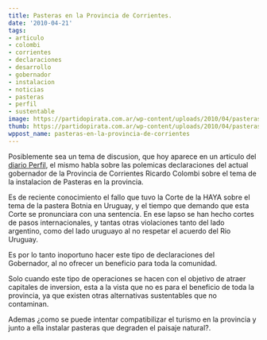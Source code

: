 ```yaml
---
title: Pasteras en la Provincia de Corrientes.
date: '2010-04-21'
tags:
- articulo
- colombi
- corrientes
- declaraciones
- desarrollo
- gobernador
- instalacion
- noticias
- pasteras
- perfil
- sustentable
image: https://partidopirata.com.ar/wp-content/uploads/2010/04/pasteras-300x195.jpg
thumb: https://partidopirata.com.ar/wp-content/uploads/2010/04/pasteras-300x195.jpg
wppost_name: pasteras-en-la-provincia-de-corrientes
---
```


Posiblemente sea un tema de discusion, que hoy aparece en un articulo del <a href="http://www.perfil.com/contenidos/2010/04/20/noticia_0036.html#comentarios" target="_blank">diario Perfil</a>, el mismo habla sobre las polemicas declaraciones del actual gobernador de la Provincia de Corrientes Ricardo Colombi sobre el tema de la instalacion de Pasteras en la provincia.

Es de reciente conocimiento el fallo que tuvo la Corte de la HAYA sobre el tema de la pastera Botnia en Uruguay, y el tiempo que demando que esta Corte se pronunciara con una sentencia. En ese lapso se han hecho cortes de pasos internacionales, y tantas otras violaciones tanto del lado argentino, como del lado uruguayo al no respetar el acuerdo del Rio Uruguay.

Es por lo tanto inoportuno hacer este tipo de declaraciones del Gobernador, al no ofrecer un beneficio para toda la comunidad.

Solo cuando este tipo de operaciones se hacen con el objetivo de atraer capitales de inversion, esta a la vista que no es para el beneficio de toda la provincia, ya que existen otras alternativas sustentables que no contaminan.

Ademas ¿como se puede intentar compatibilizar el turismo en la provincia y junto a ella instalar pasteras que degraden el paisaje natural?.
